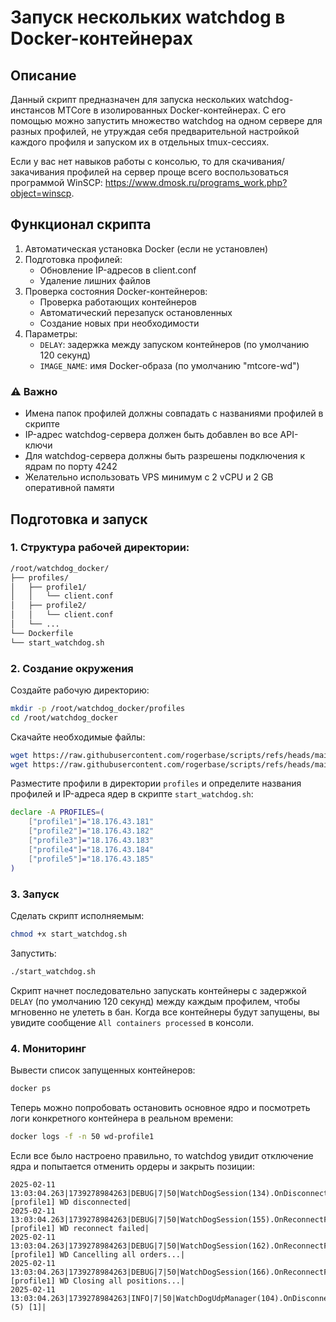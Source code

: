 # Запуск нескольких watchdog в Docker-контейнерах

## Описание
Данный скрипт предназначен для запуска нескольких watchdog-инстансов MTCore в изолированных Docker-контейнерах. С его помощью можно запустить множество watchdog на одном сервере для разных профилей, не утруждая себя предварительной настройкой каждого профиля и запуском их в отдельных tmux-сессиях.

Если у вас нет навыков работы с консолью, то для скачивания/закачивания профилей на сервер проще всего воспользоваться программой WinSCP:
https://www.dmosk.ru/programs_work.php?object=winscp.

## Функционал скрипта

1. Автоматическая установка Docker (если не установлен)
2. Подготовка профилей:
    - Обновление IP-адресов в client.conf
    - Удаление лишних файлов
3. Проверка состояния Docker-контейнеров:
    - Проверка работающих контейнеров
    - Автоматический перезапуск остановленных
    - Создание новых при необходимости
4. Параметры:
    - `DELAY`: задержка между запуском контейнеров (по умолчанию 120 секунд)
    - `IMAGE_NAME`: имя Docker-образа (по умолчанию "mtcore-wd")

### ⚠️ Важно
- Имена папок профилей должны совпадать с названиями профилей в скрипте
- IP-адрес watchdog-сервера должен быть добавлен во все API-ключи
- Для watchdog-сервера должны быть разрешены подключения к ядрам по порту 4242
- Желательно использовать VPS минимум с 2 vCPU и 2 GB оперативной памяти

## Подготовка и запуск

### 1. Структура рабочей директории:
```bash
/root/watchdog_docker/
├── profiles/
│   ├── profile1/
│   │   └── client.conf
│   ├── profile2/
│   │   └── client.conf
│   └── ...
└── Dockerfile
└── start_watchdog.sh
```

### 2. Создание окружения

Создайте рабочую директорию:
```bash
mkdir -p /root/watchdog_docker/profiles
cd /root/watchdog_docker
```

Скачайте необходимые файлы:
```bash
wget https://raw.githubusercontent.com/rogerbase/scripts/refs/heads/main/MoonTrader/Watchdog/Dockerfile
wget https://raw.githubusercontent.com/rogerbase/scripts/refs/heads/main/MoonTrader/Watchdog/start_watchdog.sh
```
Разместите профили в директории `profiles` и определите названия профилей и IP-адреса ядер в скрипте `start_watchdog.sh`:
```bash
declare -A PROFILES=(
    ["profile1"]="18.176.43.181"
    ["profile2"]="18.176.43.182"
    ["profile3"]="18.176.43.183"
    ["profile4"]="18.176.43.184"
    ["profile5"]="18.176.43.185"
)
```

### 3. Запуск

Сделать скрипт исполняемым:
```bash
chmod +x start_watchdog.sh
```

Запустить:
```bash
./start_watchdog.sh
```

Скрипт начнет последовательно запускать контейнеры с задержкой `DELAY` (по умолчанию 120 секунд) между каждым профилем, чтобы мгновенно не улететь в бан. Когда все контейнеры будут запущены, вы увидите сообщение `All containers processed` в консоли.

### 4. Мониторинг

Вывести список запущенных контейнеров:

```bash
docker ps
```

Теперь можно попробовать остановить основное ядро и посмотреть логи конкретного контейнера в реальном времени:

```bash
docker logs -f -n 50 wd-profile1
```

Если все было настроено правильно, то watchdog увидит отключение ядра и попытается отменить ордеры и закрыть позиции:

```
2025-02-11 13:03:04.263|1739278984263|DEBUG|7|50|WatchDogSession(134).OnDisconnect|[profile1] WD disconnected|
2025-02-11 13:03:04.263|1739278984263|DEBUG|7|50|WatchDogSession(155).OnReconnectFail|[profile1] WD reconnect failed|
2025-02-11 13:03:04.263|1739278984263|DEBUG|7|50|WatchDogSession(162).OnReconnectFail|[profile1] WD Cancelling all orders...|
2025-02-11 13:03:04.263|1739278984263|DEBUG|7|50|WatchDogSession(166).OnReconnectFail|[profile1] WD Closing all positions...|
2025-02-11 13:03:04.263|1739278984263|INFO|7|50|WatchDogUdpManager(104).OnDisconnect|Reconnecting... (5) [1]|
```
